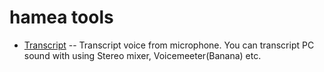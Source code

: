 # hamea tools

- [Transcript](./transcript/index.html)
-- Transcript voice from microphone. You can transcript PC sound with using Stereo mixer, Voicemeeter(Banana) etc.
